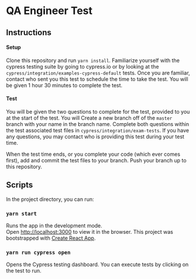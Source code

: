 # QA Engineer Test

## Instructions
#### Setup
Clone this repository and run `yarn install`. Familiarize yourself with the cypress testing suite by going to cypress.io
or by looking at the `cypress/integration/examples-cypress-default` tests. Once you are familiar, contact who sent you
this test to schedule the time to take the test. You will be given 1 hour 30 minutes to complete the test.

#### Test
You will be given the two questions to complete for the test, provided to you at the start of the test. 
You will  Create a new branch off of the `master` branch with your name in the branch name.
Complete both questions within the test associated test files in `cypress/integration/exam-tests`.
If you have any questions, you may contact who is providing this test during your test time.

When the test time ends, or you complete your code (which ever comes first), add and commit the test files to your branch.
Push your branch up to this repository.

## Scripts

In the project directory, you can run:

### `yarn start`

Runs the app in the development mode.<br />
Open [http://localhost:3000](http://localhost:3000) to view it in the browser.
This project was bootstrapped with [Create React App](https://github.com/facebook/create-react-app).

### `yarn run cypress open`

Opens the Cypress testing dashboard. You can execute tests by clicking on the test to run.